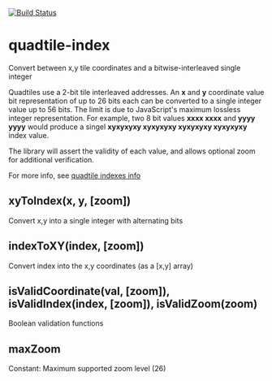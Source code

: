 [![Build Status](https://travis-ci.org/kartotherian/quadtile-index.svg?branch=master)](https://travis-ci.org/kartotherian/quadtile-index)
# quadtile-index
Convert between x,y tile coordinates and a bitwise-interleaved single integer

Quadtiles use a 2-bit tile interleaved addresses. An **x** and **y** coordinate value bit representation of up to 26 bits each can be converted to a single integer value up to 56 bits. The limit is due to JavaScript's maximum lossless integer representation. For example, two 8 bit values **xxxx xxxx** and **yyyy yyyy** would produce a singel **xyxyxyxy xyxyxyxy xyxyxyxy xyxyxyxy** index value.

The library will assert the validity of each value, and allows optional zoom for additional verification.

For more info, see [quadtile indexes info](https://wiki.openstreetmap.org/wiki/QuadTiles#Quadtile_implementation)

## xyToIndex(x, y, [zoom])
 Convert x,y into a single integer with alternating bits
## indexToXY(index, [zoom])
 Convert index into the x,y coordinates (as a [x,y] array)
## isValidCoordinate(val, [zoom]), isValidIndex(index, [zoom]), isValidZoom(zoom)
 Boolean validation functions
## maxZoom
 Constant: Maximum supported zoom level (26)
